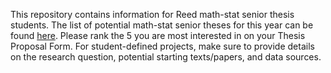 This repository contains information for Reed math-stat senior thesis students.  The list of potential math-stat senior theses for this year can be found [here](https://docs.google.com/document/d/1fC9s4fh3u96fCAwepQzdk_KRl1y0Pah_0VGRXScPPoM/edit?usp=sharing).  Please rank the 5 you are most interested in on your Thesis Proposal Form.  For student-defined projects, make sure to provide details on the research question, potential starting texts/papers, and data sources.
